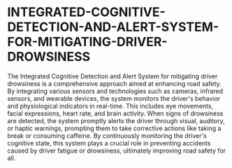 # INTEGRATED-COGNITIVE-DETECTION-AND-ALERT-SYSTEM-FOR-MITIGATING-DRIVER-DROWSINESS


The Integrated Cognitive Detection and Alert System for mitigating driver drowsiness is a comprehensive approach aimed at enhancing road safety. By integrating various sensors and technologies such as cameras, infrared sensors, and wearable devices, the system monitors the driver's behavior and physiological indicators in real-time. This includes eye movements, facial expressions, heart rate, and brain activity. When signs of drowsiness are detected, the system promptly alerts the driver through visual, auditory, or haptic warnings, prompting them to take corrective actions like taking a break or consuming caffeine. By continuously monitoring the driver's cognitive state, this system plays a crucial role in preventing accidents caused by driver fatigue or drowsiness, ultimately improving road safety for all.
